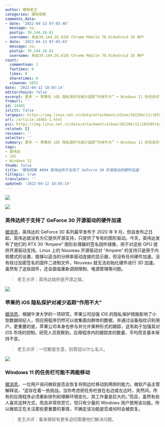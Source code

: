 ```yaml
---
author: 硬核老王
categories: 硬核观察
comments_data:
- date: '2022-04-13 07:03:40'
  message: so，
  postip: 39.144.26.61
  username: 来自39.144.26.61的 Chrome Mobile 78.0|Android 10 用户
- date: '2022-04-13 07:03:43'
  message: so，
  postip: 39.144.26.61
  username: 来自39.144.26.61的 Chrome Mobile 78.0|Android 10 用户
count:
  commentnum: 2
  favtimes: 0
  likes: 0
  sharetimes: 0
  viewnum: 5032
date: '2022-04-12 18:56:14'
editorchoice: false
excerpt: 更多：• 苹果的 iOS 隐私保护对减少追踪“作用不大” • Windows 11 的任务栏可能不再能移动
fromurl: ''
id: 14465
islctt: false
largepic: https://img.linux.net.cn/data/attachment/album/202204/12/185505tkyx275w7yd2jkpe.jpg
url: /article-14465-1.html
pic: https://img.linux.net.cn/data/attachment/album/202204/12/185505tkyx275w7yd2jkpe.jpg.thumb.jpg
related: []
reviewer: ''
selector: ''
summary: 更多：• 苹果的 iOS 隐私保护对减少追踪“作用不大” • Windows 11 的任务栏可能不再能移动
tags:
- 英伟达
- iOS
- Windows 11
thumb: false
title: '硬核观察 #604 英伟达终于支持了 GeForce 30 开源驱动的硬件加速'
titlepic: true
translator: ''
updated: '2022-04-12 18:56:14'
---
```


![](/data/attachment/album/202204/12/185505tkyx275w7yd2jkpe.jpg)


![](/data/attachment/album/202204/12/185521zf41fzo3fh1z42u3.jpg)


### 英伟达终于支持了 GeForce 30 开源驱动的硬件加速


[据消息](https://www.phoronix.com/scan.php?page=news_item&px=NVIDIA-Ampere-Firmware-Blobs)，英伟达的 GeForce 30 系列最早发布于 2020 年 9 月，但自发布之日起，英伟达就没有为它提供开源支持，只提供了专有的图形驱动。今天，英伟达发布了他们的 RTX 30 “Ampere” 图形处理器的签名固件镜像，用于对这些 GPU 提供开源驱动支持。Linux 上的 Nouveau 开源驱动对 “Ampere” 的支持只是用于内核模式的设置，能够以适当的分辨率驱动连接的显示器，但没有任何硬件加速。没有经过加密签名的固件二进制文件，Nouveau 就无法初始化硬件进行 3D 加速。虽然有了这些固件，还会面临重新调频限制、电源管理等问题。



> 
> 老王点评：英伟达始终是开源之敌。
> 
> 
> 


![](/data/attachment/album/202204/12/185532e1kddj0ooz27f2om.jpg)


### 苹果的 iOS 隐私保护对减少追踪“作用不大”


[据消息](https://www.theregister.com/2022/04/08/apple_ios_privacy/)，根据牛津大学的一项研究，苹果公司加强 iOS 的隐私保护措施影响了小型数据经纪人，但应用程序仍然可以收集面向群体的数据，并通过设备指纹识别用户。更重要的是，苹果公司本身也参与并允许某种形式的跟踪，这有助于加强其对 iOS 市场的控制。研究人员观察到，应用程序内的跟踪库的数量，平均而言基本保持不变。



> 
> 老王点评：一切都是生意，别管冠以什么名义。
> 
> 
> 


![](/data/attachment/album/202204/12/185548pfzgsylbug7ny75k.jpg)


### Windows 11 的任务栏可能不再能移动


[据消息](https://www.bleepingcomputer.com/news/microsoft/microsoft-moving-windows-11-taskbar-may-never-be-an-option-again/)，一位用户询问微软是否会恢复将侧边栏移动到两侧的能力。微软产品主管解释说，“这存在着一些挑战。当你考虑把任务栏放在右边或左边时，突然间，所有的应用程序必须重新排列和理解环境变化，其工作量是巨大的。”而且，虽然有些人喜欢这种方式，而且非常欣赏它，但只有少量的 Windows 用户使用该功能。所以微软正在关注那些更重要的事情，不确定该功能是否或何时会被恢复。



> 
> 老王点评：看来微软有更多迫切需要他们解决问题。
> 
> 
>